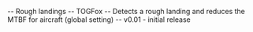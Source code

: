 -- Rough landings
-- TOGFox
-- Detects a rough landing and reduces the MTBF for aircraft (global setting)
-- v0.01 - initial release
